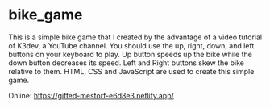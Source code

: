 # bike_game
This is a simple bike game that I created by the advantage of a video tutorial of K3dev, a YouTube channel. You should use the up, right, down, and left buttons on your keyboard to play. Up button speeds up the bike while the down button decreases its speed. Left and Right buttons skew the bike relative to them. HTML, CSS and JavaScript are used to create this simple game.


Online: https://gifted-mestorf-e6d8e3.netlify.app/
